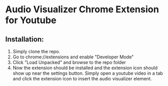 # Audio Visualizer Chrome Extension for Youtube

Installation:
-------------
1. Simply clone the repo.
2. Go to chrome://extensions and enable "Developer Mode"
3. Click "Load Unpacked" and browse to the repo folder
4. Now the extension should be installed and the extension icon should show up near the settings button. Simply open a youtube video in a tab and click the extension icon to insert the audio visualizer element.
